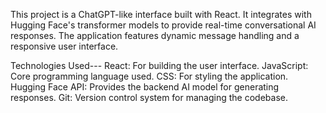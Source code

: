 This project is a ChatGPT-like interface built with React. It integrates with Hugging Face's transformer models to provide real-time conversational AI responses. The application features dynamic message handling and a responsive user interface.

Technologies Used---
React: For building the user interface.
JavaScript: Core programming language used.
CSS: For styling the application.
Hugging Face API: Provides the backend AI model for generating responses.
Git: Version control system for managing the codebase.
